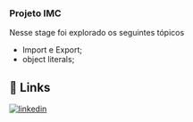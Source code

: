 ### Projeto IMC

Nesse stage foi explorado os seguintes tópicos

- Import e Export;
- object literals;

## 🔗 Links

[![linkedin](https://img.shields.io/badge/linkedin-0A66C2?style=for-the-badge&logo=linkedin&logoColor=white)](https://www.linkedin.com/in/vin%C3%ADcius-moreira-01a398177/)
